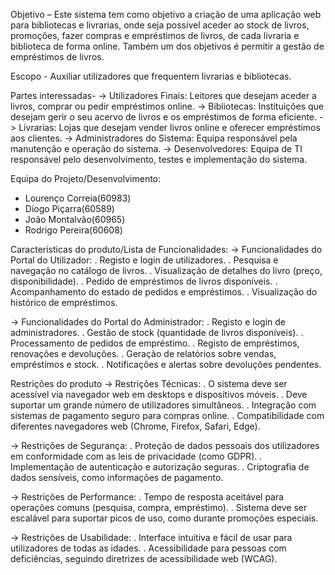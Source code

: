 Objetivo – Este sistema tem como objetivo a criação de uma aplicação web para bibliotecas e livrarias, onde seja possível aceder ao stock de livros, promoções, fazer compras e empréstimos de livros, de cada livraria e biblioteca de forma online. Também um dos objetivos é permitir a gestão de empréstimos de livros.

Escopo - Auxiliar utilizadores que frequentem livrarias e bibliotecas.

Partes interessadas-
-> Utilizadores Finais:
    Leitores que desejam aceder a livros, comprar ou pedir empréstimos online.
-> Bibliotecas:
    Instituições que desejam gerir o seu acervo de livros e os empréstimos de forma eficiente.
-> Livrarias:
    Lojas que desejam vender livros online e oferecer empréstimos aos clientes.
-> Administradores do Sistema:
    Equipa responsável pela manutenção e operação do sistema.
-> Desenvolvedores:
    Equipa de TI responsável pelo desenvolvimento, testes e implementação do sistema.

Equipa do Projeto/Desenvolvimento:
- Lourenço Correia(60983)
- Diogo Piçarra(60589)
- João Montalvão(60965)
- Rodrigo Pereira(60608)

Características do produto/Lista de Funcionalidades​:
-> Funcionalidades do Portal do Utilizador:
    . Registo e login de utilizadores.
    . Pesquisa e navegação no catálogo de livros.
    . Visualização de detalhes do livro (preço, disponibilidade).
    . Pedido de empréstimos de livros disponíveis.
    . Acompanhamento do estado de pedidos e empréstimos.
    . Visualização do histórico de empréstimos.

-> Funcionalidades do Portal do Administrador:
    . Registo e login de administradores.
    . Gestão de stock (quantidade de livros disponíveis).
    . Processamento de pedidos de empréstimo.
    . Registo de empréstimos, renovações e devoluções.
    . Geração de relatórios sobre vendas, empréstimos e stock.
    . Notificações e alertas sobre devoluções pendentes.


Restrições do produto
-> Restrições Técnicas:
    . O sistema deve ser acessível via navegador web em desktops e dispositivos móveis.
    . Deve suportar um grande número de utilizadores simultâneos.
    . Integração com sistemas de pagamento seguro para compras online.
    . Compatibilidade com diferentes navegadores web (Chrome, Firefox, Safari, Edge).

-> Restrições de Segurança:
    . Proteção de dados pessoais dos utilizadores em conformidade com as leis de privacidade (como GDPR).
    . Implementação de autenticação e autorização seguras.
    . Criptografia de dados sensíveis, como informações de pagamento.

-> Restrições de Performance:
    . Tempo de resposta aceitável para operações comuns (pesquisa, compra, empréstimo).
    . Sistema deve ser escalável para suportar picos de uso, como durante promoções especiais.

-> Restrições de Usabilidade:
    . Interface intuitiva e fácil de usar para utilizadores de todas as idades.
    . Acessibilidade para pessoas com deficiências, seguindo diretrizes de acessibilidade web (WCAG).
